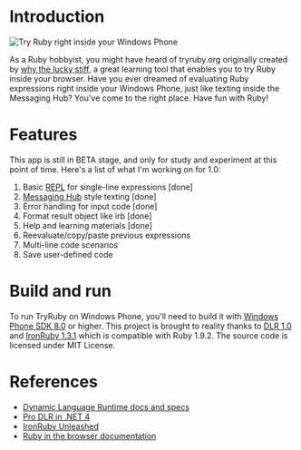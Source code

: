 Introduction
=======

![Try Ruby right inside your Windows Phone](https://cloud.githubusercontent.com/assets/132692/4899901/f06c57f4-6420-11e4-80e1-dc210f907f53.jpg)

As a Ruby hobbyist, you might have heard of tryruby.org originally created by [why the lucky stiff](http://en.wikipedia.org/wiki/Why_the_lucky_stiff), a great learning tool that enables you to try Ruby inside your browser. Have you ever dreamed of evaluating Ruby expressions right inside your Windows Phone, just like texting inside the Messaging Hub? You've come to the right place. Have fun with Ruby!

Features
=======

This app is still in BETA stage, and only for study and experiment at this point of time. Here's a list of what I'm working on for 1.0:

1. Basic [REPL](http://en.wikipedia.org/wiki/Read%E2%80%93eval%E2%80%93print_loop) for single-line expressions [done]
2. [Messaging Hub](http://www.windowsphone.com/en-us/how-to/wp8/calling-and-messaging/send-a-text) style texting [done]
3. Error handling for input code [done]
4. Format result object like irb [done]
5. Help and learning materials [done]
6. Reevaluate/copy/paste previous expressions
7. Multi-line code scenarios
8. Save user-defined code

Build and run
=======

To run TryRuby on Windows Phone, you'll need to build it with [Windows Phone SDK 8.0](http://dev.windows.com/en-us/develop/download-phone-sdk) or higher. This project is brought to reality thanks to [DLR 1.0](https://github.com/IronLanguages/dlr) and [IronRuby 1.3.1](http://ironruby.net) which is compatible with Ruby 1.9.2. The source code is licensed under MIT License.

References
=======

- [Dynamic Language Runtime docs and specs](https://dlr.codeplex.com/wikipage?title=Docs%20and%20specs&referringTitle=Documentation)
- [Pro DLR in .NET 4](http://www.amazon.com/Pro-DLR-NET-Experts-Voice/dp/1430230665)
- [IronRuby Unleashed](http://www.amazon.com/IronRuby-Unleashed-Shay-Friedman/dp/0672330784)
- [Ruby in the browser documentation](http://ironruby.net/browser/docs.html)
